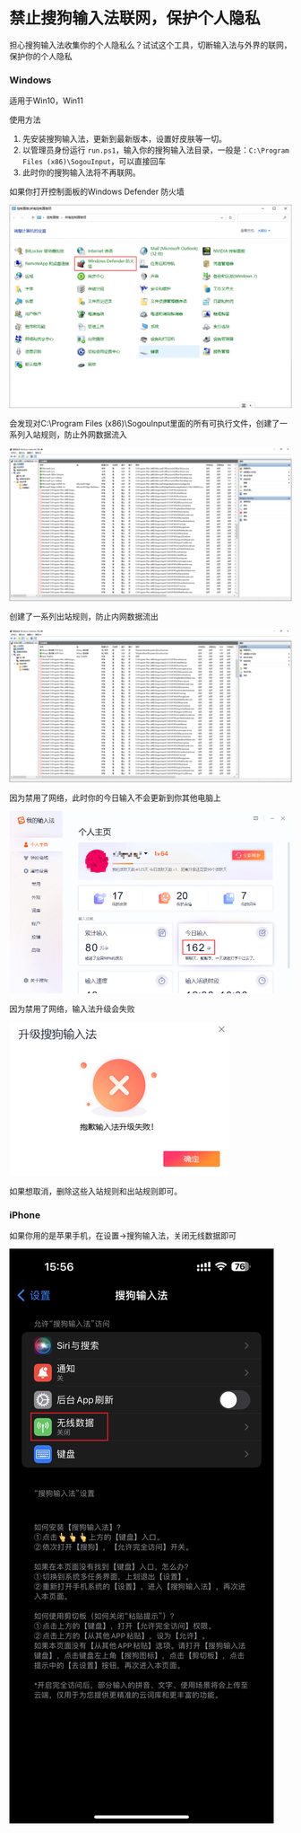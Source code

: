 # 禁止搜狗输入法联网，保护个人隐私

担心搜狗输入法收集你的个人隐私么？试试这个工具，切断输入法与外界的联网，保护你的个人隐私



### Windows

适用于Win10，Win11

使用方法

1. 先安装搜狗输入法，更新到最新版本，设置好皮肤等一切。
2. 以管理员身份运行 `run.ps1`，输入你的搜狗输入法目录，一般是：`C:\Program Files (x86)\SogouInput`，可以直接回车
3. 此时你的搜狗输入法将不再联网。



如果你打开控制面板的Windows Defender 防火墙

![](./.resource/control-panel.png)



会发现对C:\Program Files (x86)\SogouInput里面的所有可执行文件，创建了一系列入站规则，防止外网数据流入

![](./.resource/inbound.png)



创建了一系列出站规则，防止内网数据流出

![](./.resource/outbound.png)



因为禁用了网络，此时你的今日输入不会更新到你其他电脑上

![](./.resource/input-update-disabled.png)



因为禁用了网络，输入法升级会失败

![](./.resource/upgrade-disabled.png)





如果想取消，删除这些入站规则和出站规则即可。



### iPhone

如果你用的是苹果手机，在设置->搜狗输入法，关闭无线数据即可

![](./.resource/iOS.PNG)

